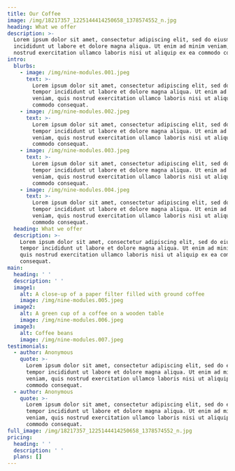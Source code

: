 ```yaml
---
title: Our Coffee
image: /img/18217357_1225144414250658_1378574552_n.jpg
heading: What we offer
description: >-
  Lorem ipsum dolor sit amet, consectetur adipiscing elit, sed do eiusmod tempor
  incididunt ut labore et dolore magna aliqua. Ut enim ad minim veniam, quis
  nostrud exercitation ullamco laboris nisi ut aliquip ex ea commodo consequat. 
intro:
  blurbs:
    - image: /img/nine-modules.001.jpeg
      text: >-
        Lorem ipsum dolor sit amet, consectetur adipiscing elit, sed do eiusmod
        tempor incididunt ut labore et dolore magna aliqua. Ut enim ad minim
        veniam, quis nostrud exercitation ullamco laboris nisi ut aliquip ex ea
        commodo consequat. 
    - image: /img/nine-modules.002.jpeg
      text: >-
        Lorem ipsum dolor sit amet, consectetur adipiscing elit, sed do eiusmod
        tempor incididunt ut labore et dolore magna aliqua. Ut enim ad minim
        veniam, quis nostrud exercitation ullamco laboris nisi ut aliquip ex ea
        commodo consequat. 
    - image: /img/nine-modules.003.jpeg
      text: >-
        Lorem ipsum dolor sit amet, consectetur adipiscing elit, sed do eiusmod
        tempor incididunt ut labore et dolore magna aliqua. Ut enim ad minim
        veniam, quis nostrud exercitation ullamco laboris nisi ut aliquip ex ea
        commodo consequat. 
    - image: /img/nine-modules.004.jpeg
      text: >-
        Lorem ipsum dolor sit amet, consectetur adipiscing elit, sed do eiusmod
        tempor incididunt ut labore et dolore magna aliqua. Ut enim ad minim
        veniam, quis nostrud exercitation ullamco laboris nisi ut aliquip ex ea
        commodo consequat. 
  heading: What we offer
  description: >-
    Lorem ipsum dolor sit amet, consectetur adipiscing elit, sed do eiusmod
    tempor incididunt ut labore et dolore magna aliqua. Ut enim ad minim veniam,
    quis nostrud exercitation ullamco laboris nisi ut aliquip ex ea commodo
    consequat. 
main:
  heading: ' '
  description: ' '
  image1:
    alt: A close-up of a paper filter filled with ground coffee
    image: /img/nine-modules.005.jpeg
  image2:
    alt: A green cup of a coffee on a wooden table
    image: /img/nine-modules.006.jpeg
  image3:
    alt: Coffee beans
    image: /img/nine-modules.007.jpeg
testimonials:
  - author: Anonymous
    quote: >-
      Lorem ipsum dolor sit amet, consectetur adipiscing elit, sed do eiusmod
      tempor incididunt ut labore et dolore magna aliqua. Ut enim ad minim
      veniam, quis nostrud exercitation ullamco laboris nisi ut aliquip ex ea
      commodo consequat. 
  - author: Anonymous
    quote: >-
      Lorem ipsum dolor sit amet, consectetur adipiscing elit, sed do eiusmod
      tempor incididunt ut labore et dolore magna aliqua. Ut enim ad minim
      veniam, quis nostrud exercitation ullamco laboris nisi ut aliquip ex ea
      commodo consequat. 
full_image: /img/18217357_1225144414250658_1378574552_n.jpg
pricing:
  heading: ' '
  description: ' '
  plans: []
---
```


